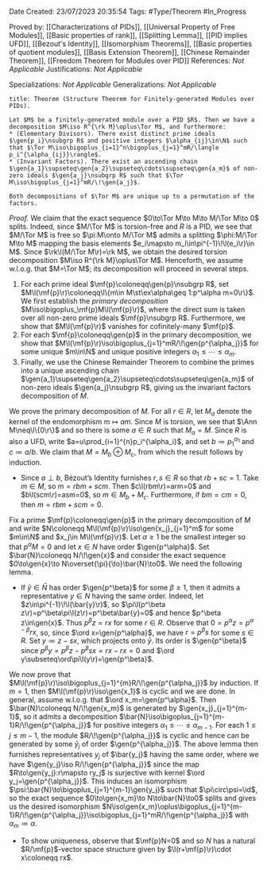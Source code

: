 <div class="topSpace"></div>

Date Created: 23/07/2023 20:35:54
Tags: #Type/Theorem #In_Progress

Proved by: [[Characterizations of PIDs]], [[Universal Property of Free Modules]], [[Basic properties of rank]], [[Splitting Lemma]], [[PID implies UFD]], [[Bezout's Identity]], [[Isomorphism Theorems]], [[Basic properties of quotient modules]], [[Basis Extension Theorem]], [[Chinese Remainder Theorem]], [[Freedom Theorem for Modules over PID]]
References: <i>Not Applicable</i>
Justifications: <i>Not Applicable</i>

Specializations: <i>Not Applicable</i>
Generalizations: <i>Not Applicable</i>

``` ad-Theorem
title: Theorem (Structure Theorem for Finitely-generated Modules over PIDs).

Let $M$ be a finitely-generated module over a PID $R$. Then we have a decomposition $M\iso R^{\rk M}\oplus\Tor M$, and furthermore:
* (Elementary Divisors). There exist distinct prime ideals $\gen{p_i}\nsubgrp R$ and positive integers $\alpha_{ij}\in\N$ such that $\Tor M\iso\bigoplus_{i=1}^n\bigoplus_{j=1}^mR/\langle p_i^{\alpha_{ij}}\rangle$.
* (Invariant Factors). There exist an ascending chain $\gen{a_1}\supseteq\gen{a_2}\supseteq\cdots\supseteq\gen{a_m}$ of non-zero ideals $\gen{a_j}\nsubgrp R$ such that $\Tor M\iso\bigoplus_{j=1}^mR/\!\gen{a_j}$.

Both decompositions of $\Tor M$ are unique up to a permutation of the factors.

```

<i>Proof.</i> We claim that the exact sequence $0\to\Tor M\to M\to M/\Tor M\to 0$ splits. Indeed, since $M/\Tor M$ is torsion-free and $R$ is a PID, we see that $M/\Tor M$ is free so $\pi:M\onto M/\Tor M$ admits a splitting $\phi:M/\Tor M\to M$ mapping the basis elements $e_i\mapsto m_i\in\pi^{-1}\!\l(e_i\r)\in M$. Since $\rk\l(M/\Tor M\r)=\rk M$, we obtain the desired torsion decomposition $M\iso R^{\rk M}\oplus\Tor M$. Henceforth, we assume w.l.o.g. that $M=\Tor M$; its decomposition will proceed in several steps.
1. For each prime ideal $\mf{p}\coloneqq\gen{p}\nsubgrp R$, set $M\l(\mf{p}\r)\coloneqq\l\{m\in M\st\ex\alpha\geq 1:p^\alpha m=0\r\}$. We first establish the <i>primary decomposition</i> $M\iso\bigoplus_\mf{p}M\l(\mf{p}\r)$, where the direct sum is taken over all non-zero prime ideals $\mf{p}\nsubgrp R$. Furthermore, we show that $M\l(\mf{p}\r)$ vanishes for cofinitely-many $\mf{p}$.
2. For each $\mf{p}\coloneqq\gen{p}$ in the primary decomposition, we show that $M\l(\mf{p}\r)\iso\bigoplus_{j=1}^mR/\!\gen{p^{\alpha_j}}$ for some unique $m\in\N$ and unique positive integers $\alpha_1\leq\cdots\leq\alpha_m$.
3. Finally, we use the Chinese Remainder Theorem to combine the primes into a unique ascending chain $\gen{a_1}\supseteq\gen{a_2}\supseteq\cdots\supseteq\gen{a_m}$ of non-zero ideals $\gen{a_j}\nsubgrp R$, giving us the invariant factors decomposition of $M$.

We prove the primary decomposition of $M$. For all $r\in R$, let $M_a$ denote the kernel of the endomorphism $m\mapsto am$. Since $M$ is torsion, we see that $\Ann M\neq\l\{0\r\}$ and so there is some $a\in R$ such that $M_a=M$. Since $R$ is also a UFD, write $a=u\prod_{i=1}^{n}p_i^{\alpha_i}$, and set $b\coloneqq p_1^{\alpha_1}$ and $c\coloneqq a/b$. We claim that $M=M_b\oplus M_c$, from which the result follows by induction. 
* Since $a\perp b$, Bézout’s Identity furnishes $r,s\in R$ so that $rb+sc=1$. Take $m\in M$, so $m=rbm+scm$. Then $c\l(rbm\r)=arm=0$ and $b\l(scm\r)=asm=0$, so $m\in M_b+M_c$. Furthermore, if $bm=cm=0$, then $m=rbm+scm=0$.

Fix a prime $\mf{p}\coloneqq\gen{p}$ in the primary decomposition of $M$ and write $N\coloneqq M\l(\mf{p}\r)\iso\gen{x_j}_{j=1}^m$ for some $m\in\N$ and $x_j\in M\l(\mf{p}\r)$. Let $\alpha\geq1$ be the smallest integer so that $p^\alpha M=0$ and let $x\in N$ have order $\gen{p^\alpha}$. Set $\bar{N}\coloneqq N/\!\gen{x}$ and consider the exact sequence $0\to\gen{x}\to N\overset{\pi}{\to}\bar{N}\to0$. We need the following lemma.
* If $\bar{y}\in\bar{N}$ has order $\gen{p^\beta}$ for some $\beta\geq1$, then it admits a representative $y\in N$ having the same order. Indeed, let $z\in\pi^{-1}\!\l(\bar{y}\r)$, so $\pi\l(p^\beta z\r)=p^\beta\pi\l(z\r)=p^\beta\bar{y}=0$ and hence $p^\beta z\in\gen{x}$. Thus $p^\beta z=rx$ for some $r\in R$. Observe that $0=p^\alpha z=p^{\alpha-\beta}rx$, so, since $\ord x=\gen{p^\alpha}$, we have $r=p^\beta s$ for some $s\in R$. Set $y\coloneqq z-sx$, which projects onto $\bar{y}$. Its order is $\gen{p^\beta}$ since $p^\beta y=p^\beta z-p^\beta sx=rx-rx=0$ and $\ord y\subseteq\ord\pi\l(y\r)=\gen{p^\beta}$.

We now prove that $M\l(\mf{p}\r)\iso\bigoplus_{j=1}^{m}R/\!\gen{p^{\alpha_j}}$ by induction. If $m=1$, then $M\l(\mf{p}\r)\iso\gen{x_1}$ is cyclic and we are done. In general, assume w.l.o.g. that $\ord x_m=\gen{p^\alpha}$. Then $\bar{N}\coloneqq N/\!\gen{x_m}$ is generated by $\gen{x_j}_{j=1}^{m-1}$, so it admits a decomposition $\bar{N}\iso\bigoplus_{j=1}^{m-1}R/\!\gen{p^{\alpha_j}}$ for positive integers $\alpha_1\leq\cdots\leq\alpha_{m-1}$. For each $1\leq j\leq m-1$, the module $R/\!\gen{p^{\alpha_j}}$ is cyclic and hence can be generated by some $\bar{y}_j$ of order $\gen{p^{\alpha_j}}$. The above lemma then furnishes representatives $y_j$ of $\bar{y_j}$ having the same order, where we have $\gen{y_j}\iso R/\!\gen{p^{\alpha_j}}$ since the map $R\to\gen{y_j}:r\mapsto ry_j$ is surjective with kernel $\ord y_j=\gen{p^{\alpha_j}}$. This induces an isomorphism $\psi:\bar{N}\to\bigoplus_{j=1}^{m-1}\gen{y_j}$ such that $\pi\circ\psi=\id$, so the exact sequence $0\to\gen{x_m}\to N\to\bar{N}\to0$ splits and gives us the desired isomorphism $N\iso\gen{x_m}\oplus\bigoplus_{j=1}^{m-1}R/\!\gen{p^{\alpha_j}}\iso\bigoplus_{j=1}^mR/\!\gen{p^{\alpha_j}}$ with $\alpha_m\coloneqq\alpha$.
* To show uniqueness, observe that $\mf{p}N=0$ and so $N$ has a natural $R/\mf{p}$-vector space structure given by $\l(r+\mf{p}\r)\cdot x\coloneqq rx$.
